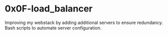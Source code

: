 # 0x0F-load_balancer

Improving my webstack by adding additional servers to ensure
redundancy.
Bash scripts to automate server configuration.

